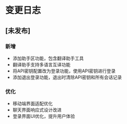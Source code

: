 # 变更日志

## [未发布]

### 新增
- 添加助手区功能，包含翻译助手工具
- 翻译助手支持多语言互译功能
- 将API密钥配置改为登录功能，使用API密钥进行登录
- 添加退出登录功能，退出时清除API密钥和所有会话记录

### 优化
- 移动端界面适配优化
- 聊天界面响应式设计改进
- 登录界面UI优化，提升用户体验